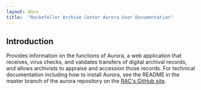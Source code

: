 ```yaml
---
layout: docs
title:  "Rockefeller Archive Center Aurora User Documentation"
---
```

## Introduction

Provides information on the functions of Aurora, a web application that receives, virus checks, and validates transfers of digital archival records, and allows archivists to appraise and accession those records. For technical documentation including how to install Aurora, see the README in the master branch of the aurora repository on the [RAC's GitHub site](https://github.com/RockefellerArchiveCenter).
